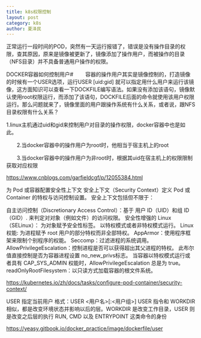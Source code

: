 ```yaml
---
title: k8s权限控制
layout: post
category: k8s
author: 夏泽民
---
```

正常运行一段时间的POD，突然有一天运行报错了，错误是没有操作目录的权限，查其原因，原来是镜像被更新了，镜像添加了操作用户，而被操作的目录（NFS目录）并不具备普通用户操作的权限。


DOCKER容器如何控制用户#
　　容器的操作用户其实是镜像控制的，打造镜像的时候有一个USER选项，运行USER [uid:gid] 就可以指定用什么用户来运行该镜像，这方面知识可以查看一下DOCKFILE编写语法。如果没有添加该语句，镜像默认使用root权限运行，而添加了该语句，DOCKFILE后面的命令就使用该用户权限运行。那么问题就来了，镜像里面的用户跟操作系统有什么关系，或者说，跟NFS目录权限有什么关系？
<!-- more -->
1.linux主机通过uid和gid来控制用户对目录的操作权限，docker容器中也是如此。

　　2.当docker容器中的操作用户为root时，他相当于宿主机上的root

　　3.当docker容器中的操作用户为非root时，根据其uid在宿主机上的权限限制获取对应权限

https://www.cnblogs.com/garfieldcgf/p/12055384.html

为 Pod 或容器配置安全性上下文
安全上下文（Security Context）定义 Pod 或 Container 的特权与访问控制设置。 安全上下文包括但不限于：

自主访问控制（Discretionary Access Control）：基于 用户 ID（UID）和组 ID（GID）. 来判定对对象（例如文件）的访问权限。
安全性增强的 Linux（SELinux）： 为对象赋予安全性标签。
以特权模式或者非特权模式运行。
Linux 权能: 为进程赋予 root 用户的部分特权而非全部特权。
AppArmor：使用程序框架来限制个别程序的权能。
Seccomp：过滤进程的系统调用。
AllowPrivilegeEscalation：控制进程是否可以获得超出其父进程的特权。 此布尔值直接控制是否为容器进程设置 no_new_privs标志。 当容器以特权模式运行或者具有 CAP_SYS_ADMIN 权能时，AllowPrivilegeEscalation 总是为 true。
readOnlyRootFilesystem：以只读方式加载容器的根文件系统。

https://kubernetes.io/zh/docs/tasks/configure-pod-container/security-context/

USER 指定当前用户
格式：USER <用户名>[:<用户组>]
USER 指令和 WORKDIR 相似，都是改变环境状态并影响以后的层。WORKDIR 是改变工作目录，USER 则是改变之后层的执行 RUN, CMD 以及 ENTRYPOINT 这类命令的身份

https://yeasy.gitbook.io/docker_practice/image/dockerfile/user
